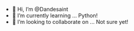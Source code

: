 - 👋 Hi, I’m @Dandesaint
- 🌱 I’m currently learning ... Python!
- 💞️ I’m looking to collaborate on ... Not sure yet! 

<!---
Dandesaint/Dandesaint is a ✨ special ✨ repository because its `README.md` (this file) appears on your GitHub profile.
You can click the Preview link to take a look at your changes.
--->
